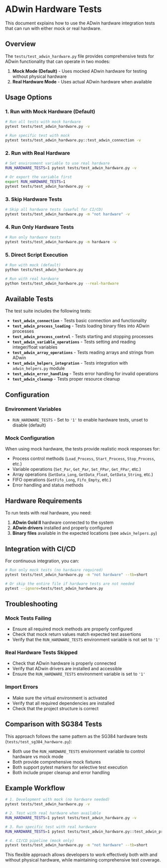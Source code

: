 # ADwin Hardware Tests

This document explains how to use the ADwin hardware integration tests that can run with either mock or real hardware.

## Overview

The `tests/test_adwin_hardware.py` file provides comprehensive tests for ADwin functionality that can operate in two modes:

1. **Mock Mode (Default)** - Uses mocked ADwin hardware for testing without physical hardware
2. **Real Hardware Mode** - Uses actual ADwin hardware when available

## Usage Options

### 1. Run with Mock Hardware (Default)

```bash
# Run all tests with mock hardware
pytest tests/test_adwin_hardware.py -v

# Run specific test with mock
pytest tests/test_adwin_hardware.py::test_adwin_connection -v
```

### 2. Run with Real Hardware

```bash
# Set environment variable to use real hardware
RUN_HARDWARE_TESTS=1 pytest tests/test_adwin_hardware.py -v

# Or export the variable first
export RUN_HARDWARE_TESTS=1
pytest tests/test_adwin_hardware.py -v
```

### 3. Skip Hardware Tests

```bash
# Skip all hardware tests (useful for CI/CD)
pytest tests/test_adwin_hardware.py -m "not hardware" -v
```

### 4. Run Only Hardware Tests

```bash
# Run only hardware tests
pytest tests/test_adwin_hardware.py -m hardware -v
```

### 5. Direct Script Execution

```bash
# Run with mock (default)
python tests/test_adwin_hardware.py

# Run with real hardware
python tests/test_adwin_hardware.py --real-hardware
```

## Available Tests

The test suite includes the following tests:

- **`test_adwin_connection`** - Tests basic connection and functionality
- **`test_adwin_process_loading`** - Tests loading binary files into ADwin processes
- **`test_adwin_process_control`** - Tests starting and stopping processes
- **`test_adwin_variable_operations`** - Tests setting and reading integer/float variables
- **`test_adwin_array_operations`** - Tests reading arrays and strings from ADwin
- **`test_adwin_helpers_integration`** - Tests integration with `adwin_helpers.py` module
- **`test_adwin_error_handling`** - Tests error handling for invalid operations
- **`test_adwin_cleanup`** - Tests proper resource cleanup

## Configuration

### Environment Variables

- `RUN_HARDWARE_TESTS` - Set to `'1'` to enable hardware tests, unset to disable (default)

### Mock Configuration

When using mock hardware, the tests provide realistic mock responses for:
- Process control methods (`Load_Process`, `Start_Process`, `Stop_Process`, etc.)
- Variable operations (`Set_Par`, `Get_Par`, `Set_FPar`, `Get_FPar`, etc.)
- Array operations (`GetData_Long`, `GetData_Float`, `GetData_String`, etc.)
- FIFO operations (`GetFifo_Long`, `Fifo_Empty`, etc.)
- Error handling and status methods

## Hardware Requirements

To run tests with real hardware, you need:

1. **ADwin Gold II** hardware connected to the system
2. **ADwin drivers** installed and properly configured
3. **Binary files** available in the expected locations (see `adwin_helpers.py`)

## Integration with CI/CD

For continuous integration, you can:

```bash
# Run only mock tests (no hardware required)
pytest tests/test_adwin_hardware.py -m "not hardware" --tb=short

# Or skip the entire file if hardware tests are not needed
pytest --ignore=tests/test_adwin_hardware.py
```

## Troubleshooting

### Mock Tests Failing

- Ensure all required mock methods are properly configured
- Check that mock return values match expected test assertions
- Verify that the `RUN_HARDWARE_TESTS` environment variable is not set to `'1'`

### Real Hardware Tests Skipped

- Check that ADwin hardware is properly connected
- Verify that ADwin drivers are installed and accessible
- Ensure the `RUN_HARDWARE_TESTS` environment variable is set to `'1'`

### Import Errors

- Make sure the virtual environment is activated
- Verify that all required dependencies are installed
- Check that the project structure is correct

## Comparison with SG384 Tests

This approach follows the same pattern as the SG384 hardware tests (`tests/test_sg384_hardware.py`):

- Both use the `RUN_HARDWARE_TESTS` environment variable to control hardware vs mock mode
- Both provide comprehensive mock fixtures
- Both support pytest markers for selective test execution
- Both include proper cleanup and error handling

## Example Workflow

```bash
# 1. Development with mock (no hardware needed)
pytest tests/test_adwin_hardware.py -v

# 2. Test with real hardware when available
RUN_HARDWARE_TESTS=1 pytest tests/test_adwin_hardware.py -v

# 3. Run specific test with real hardware
RUN_HARDWARE_TESTS=1 pytest tests/test_adwin_hardware.py::test_adwin_process_control -v

# 4. CI/CD pipeline (mock only)
pytest tests/test_adwin_hardware.py -m "not hardware" --tb=short
```

This flexible approach allows developers to work effectively both with and without physical hardware, while maintaining comprehensive test coverage. 